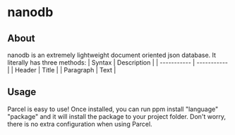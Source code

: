 # nanodb

## About
nanodb is an extremely lightweight document oriented json database. It literally has three methods: 
| Syntax | Description |
| ----------- | ----------- |
| Header | Title |
| Paragraph | Text | 

## Usage
Parcel is easy to use! Once installed, you can run ppm install "language" "package" and it will install the package to your project folder. Don't worry, there is no extra configuration when using Parcel.
